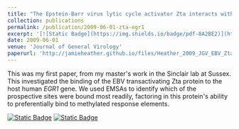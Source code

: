 ```yaml
---
title: "The Epstein-Barr virus lytic cycle activator Zta interacts with methylated ZRE in the promoter of host target gene egr1"
collection: publications
permalink: /publication/2009-06-01-zta-egr1
excerpt: '[![Static Badge](https://img.shields.io/badge/pdf-8A2BE2)](http://jamieheather.github.io/files/Heather_2009_JGV_EBV_Zta_EGR1.pdf) [![Static Badge](https://img.shields.io/badge/doi-purple)](https://dx.doi.org/10.1099/vir.0.007922-0) My *first* first author publication: EBV, EMSAs, and EGR1.'
date: 2009-06-01
venue: 'Journal of General Virology'
paperurl: 'http://jamieheather.github.io/files/Heather_2009_JGV_EBV_Zta_EGR1.pdf'
---
```

This was my first paper, from my master's work in the Sinclair lab at Sussex. This investigated the binding of the EBV transactivating Zta protein to the host human *EGR1* gene. We used EMSAs to identify which of the prospective sites were bound most readily, factoring in this protein's ability to preferentially bind to methylated response elements.



[![Static Badge](https://img.shields.io/badge/pdf-8A2BE2)](http://jamieheather.github.io/files/Heather_2009_JGV_EBV_Zta_EGR1.pdf) [![Static Badge](https://img.shields.io/badge/doi-purple)](https://dx.doi.org/10.1099/vir.0.007922-0) 
